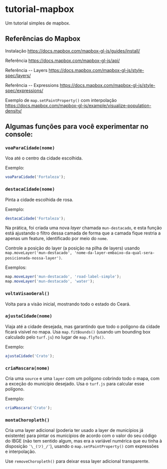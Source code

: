 # tutorial-mapbox

Um tutorial simples de mapbox.

## Referências do Mapbox

Instalação
https://docs.mapbox.com/mapbox-gl-js/guides/install/

Referência
https://docs.mapbox.com/mapbox-gl-js/api/

Referência -- Layers
https://docs.mapbox.com/mapbox-gl-js/style-spec/layers/

Referência -- Expressions
https://docs.mapbox.com/mapbox-gl-js/style-spec/expressions/

Exemplo de `map.setPaintProperty()` com interpolação
https://docs.mapbox.com/mapbox-gl-js/example/visualize-population-density/


## Algumas funções para você experimentar no console:

### `voaParaCidade(nome)`

Voa até o centro da cidade escolhida.

Exemplo:

```js
voaParaCidade('Fortaleza');
```
 
### `destacaCidade(nome)`

Pinta a cidade escolhida de rosa.

Exemplo: 

```js
destacaCidade('Fortaleza');
```

Na prática, foi criada uma nova _layer_ chamada `mun-destacado`, e esta função está ajustando o filtro dessa camada de forma que a camada fique restria a apenas um feature, identificado por meio do `nome`. 

Controle a posição do layer (a posição na pilha de layers) usando `map.moveLayer('mun-destacado', 'nome-da-layer-embaixo-da-qual-sera-posicionada-nossa-layer')`.

Exemplos:

```js
map.moveLayer('mun-destacado', 'road-label-simple');
map.moveLayer('mun-destacado', 'water');
```

### `voltaVisaoGeral()`

Volta para a visão inicial, mostrando todo o estado do Ceará.

### `ajustaCidade(nome)`

Viaja até a cidade desejada, mas garantindo que todo o polígono da cidade ficará visível no mapa. Usa `map.fitBounds()` (usando um bounding box calculado pelo `turf.js`) no lugar de `map.flyTo()`.

Exemplo:

```js
ajustaCidade('Crato');
```

### `criaMascara(nome)`

Cria uma `source` e uma `layer` com um polígono cobrindo todo o mapa, com a exceção do município desejado. Usa o `turf.js` para calcular esse polígono.

Exemplo:

```js
criaMascara('Crato');
```

### `montaChoropleth()`

Cria uma layer adicional (poderia ter usado a layer de municípios já existente) para pintar os municípios de acordo com o valor do seu código do IBGE (não tem sentido algum, mas era a variável numérica que eu tinha à disposição `¯\_(ツ)_/¯`), usando o `map.setPaintProperty()` com expressões e interpolação.

Use `removeChoropleth()` para deixar essa layer adicional transparente.


